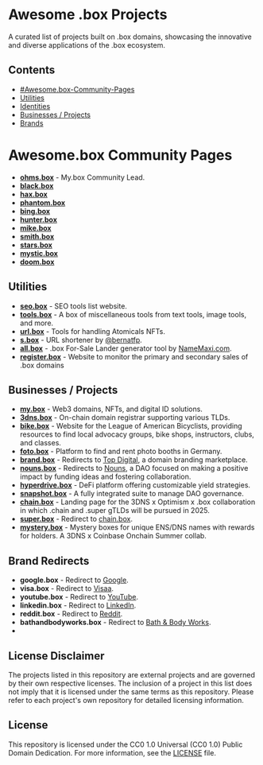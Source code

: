 # Awesome .box Projects

A curated list of projects built on .box domains, showcasing the innovative and diverse applications of the .box ecosystem.

## Contents

- [#Awesome.box-Community-Pages](#Awesome.box-Community-Pages)
- [Utilities](#utilities)
- [Identities](#identities)
- [Businesses / Projects](#business--projects)
- [Brands](#brands)

# Awesome.box Community Pages
- **[ohms.box](ohms.box)** - My.box Community Lead.
- **[black.box](black.box)**
- **[hax.box](hax.box)**
- **[phantom.box](phantom.box)**
- **[bing.box](bing.box)**
- **[hunter.box](hunter.box)**
- **[mike.box](mike.box)**
- **[smith.box](smith.box)**
- **[stars.box](stars.box)**
- **[mystic.box](mystic.box)**
- **[doom.box](doom.box)**


## Utilities

- **[seo.box](seo.box)** - SEO tools list website.
- **[tools.box](tools.box)** - A box of miscellaneous tools from text tools, image tools, and more.
- **[url.box](url.box)** - Tools for handling Atomicals NFTs.
- **[s.box](s.box)** - URL shortener by [@bernatfp](https://www.github.com/bernatfp).
- **[all.box](all.box)** - .box For-Sale Lander generator tool by [NameMaxi.com](NameMaxi.com).
- **[register.box](register.box)** - Website to monitor the primary and secondary sales of .box domains

## Businesses / Projects

- **[my.box](my.box)** - Web3 domains, NFTs, and digital ID solutions.
- **[3dns.box](3dns.box)** - On-chain domain registrar supporting various TLDs.
- **[bike.box](bike.box)** - Website for the League of American Bicyclists, providing resources to find local advocacy groups, bike shops, instructors, clubs, and classes.
- **[foto.box](foto.box)** - Platform to find and rent photo booths in Germany.
- **[brand.box](brand.box)** - Redirects to [Top Digital](https://top.digital/), a domain branding marketplace.
- **[nouns.box](nouns.wtf)** - Redirects to [Nouns](https://nouns.wtf/), a DAO focused on making a positive impact by funding ideas and fostering collaboration.
- **[hyperdrive.box](hyperdrive.box)** - DeFi platform offering customizable yield strategies.
- **[snapshot.box](snapshot.box)** - A fully integrated suite to manage DAO governance.
- **[chain.box](chain.box)** - Landing page for the 3DNS x Optimism x .box collaboration in which .chain and .super gTLDs will be pursued in 2025.
- **[super.box](super.box)** - Redirect to [chain.box](chain.box).
- **[mystery.box](mystery.box)** - Mystery boxes for unique ENS/DNS names with rewards for holders. A 3DNS x Coinbase Onchain Summer collab.

## Brand Redirects

- **google.box** - Redirect to [Google](https://www.google.com/).
- **visa.box** - Redirect to [Visaa](https://usa.visa.com/).
- **youtube.box** - Redirect to [YouTube](https://www.youtube.com/).
- **linkedin.box** - Redirect to [LinkedIn](https://www.linkedin.com/).
- **reddit.box** - Redirect to [Reddit](https://www.reddit.com/).
- **bathandbodyworks.box** - Redirect to [Bath & Body Works](https://www.bathandbodyworks.com/).
- 

## License Disclaimer

The projects listed in this repository are external projects and are governed by their own respective licenses. The inclusion of a project in this list does not imply that it is licensed under the same terms as this repository. Please refer to each project's own repository for detailed licensing information.

## License

This repository is licensed under the CC0 1.0 Universal (CC0 1.0) Public Domain Dedication. For more information, see the [LICENSE](LICENSE) file.
